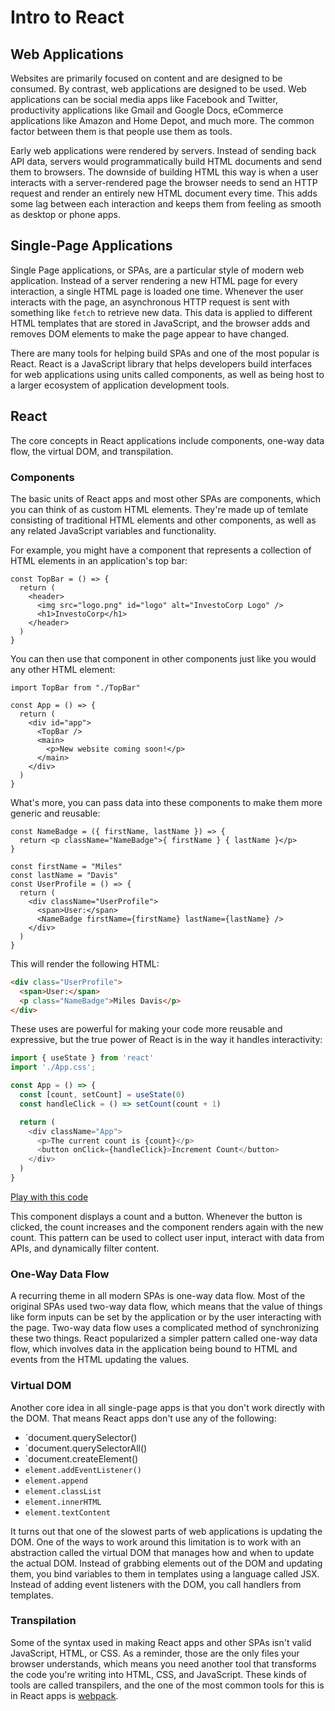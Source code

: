 # Intro to React

## Web Applications

Websites are primarily focused on content and are designed to be consumed. By contrast, web applications are designed to be used. Web applications can be social media apps like Facebook and Twitter, productivity applications like Gmail and Google Docs, eCommerce applications like Amazon and Home Depot, and much more. The common factor between them is that people use them as tools.

Early web applications were rendered by servers. Instead of sending back API data, servers would programmatically build HTML documents and send them to browsers. The downside of building HTML this way is when a user interacts with a server-rendered page the browser needs to send an HTTP request and render an entirely new HTML document every time. This adds some lag between each interaction and keeps them from feeling as smooth as desktop or phone apps.

## Single-Page Applications

Single Page applications, or SPAs, are a particular style of modern web application. Instead of a server rendering a new HTML page for every interaction, a single HTML page is loaded one time. Whenever the user interacts with the page, an asynchronous HTTP request is sent with something like `fetch` to retrieve new data. This data is applied to different HTML templates that are stored in JavaScript, and the browser adds and removes DOM elements to make the page appear to have changed.

There are many tools for helping build SPAs and one of the most popular is React. React is a JavaScript library that helps developers build interfaces for web applications using units called components, as well as being host to a larger ecosystem of application development tools.

## React

The core concepts in React applications include components, one-way data flow, the virtual DOM, and transpilation.

### Components

The basic units of React apps and most other SPAs are components, which you can think of as custom HTML elements. They're made up of temlate consisting of traditional HTML elements and other components, as well as any related JavaScript variables and functionality.

For example, you might have a component that represents a collection of HTML elements in an application's top bar:

```react
const TopBar = () => {
  return (
    <header>
      <img src="logo.png" id="logo" alt="InvestoCorp Logo" />
      <h1>InvestoCorp</h1>
    </header>
  )
}
```

You can then use that component in other components just like you would any other HTML element:

```react
import TopBar from "./TopBar"

const App = () => {
  return (
    <div id="app">
      <TopBar />
      <main>
        <p>New website coming soon!</p>
      </main>
    </div>
  )
}
```

What's more, you can pass data into these components to make them more generic and reusable:

```react
const NameBadge = ({ firstName, lastName }) => {
  return <p className="NameBadge">{ firstName } { lastName }</p>
}
```

```react
const firstName = "Miles"
const lastName = "Davis"
const UserProfile = () => {
  return (
    <div className="UserProfile">
      <span>User:</span>
      <NameBadge firstName={firstName} lastName={lastName} />
    </div>
  )
}
```

This will render the following HTML:

```html
<div class="UserProfile">
  <span>User:</span>
  <p class="NameBadge">Miles Davis</p>
</div>
```

These uses are powerful for making your code more reusable and expressive, but the true power of React is in the way it handles interactivity:

```js
import { useState } from 'react'
import './App.css';

const App = () => {
  const [count, setCount] = useState(0)
  const handleClick = () => setCount(count + 1)

  return (
    <div className="App">
      <p>The current count is {count}</p>
      <button onClick={handleClick}>Increment Count</button>
    </div>
  )
}
```

[Play with this code](https://codesandbox.io/s/sweet-gould-xdbwv?file=/src/App.js)

This component displays a count and a button. Whenever the button is clicked, the count increases and the component renders again with the new count. This pattern can be used to collect user input, interact with data from APIs, and dynamically filter content.

### One-Way Data Flow

A recurring theme in all modern SPAs is one-way data flow. Most of the original SPAs used two-way data flow, which means that the value of things like form inputs can be set by the application or by the user interacting with the page. Two-way data flow uses a complicated method of synchronizing these two things. React popularized a simpler pattern called one-way data flow, which involves data in the application being bound to HTML and events from the HTML updating the values.

### Virtual DOM

Another core idea in all single-page apps is that you don't work directly with the DOM. That means React apps don't use any of the following:

* `document.querySelector()
* `document.querySelectorAll()
* `document.createElement()
* `element.addEventListener()`
* `element.append`
* `element.classList`
* `element.innerHTML`
* `element.textContent`

It turns out that one of the slowest parts of web applications is updating the DOM. One of the ways to work around this limitation is to work with an abstraction called the virtual DOM that manages how and when to update the actual DOM. Instead of grabbing elements out of the DOM and updating them, you bind variables to them in templates using a language called JSX. Instead of adding event listeners with the DOM, you call handlers from templates.

### Transpilation

Some of the syntax used in making React apps and other SPAs isn't valid JavaScript, HTML, or CSS. As a reminder, those are the only files your browser understands, which means you need another tool that transforms the code you're writing into HTML, CSS, and JavaScript. These kinds of tools are called transpilers, and the one of the most common tools for this is in React apps is [webpack](https://webpack.js.org/).
